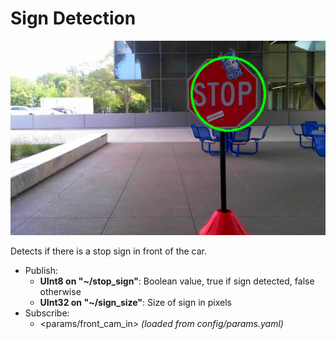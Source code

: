 # Sign Detection

![](img/example.png)

Detects if there is a stop sign in front of the car.

  - Publish:
    - **UInt8 on "~/stop_sign"**: Boolean value, true if sign detected, false otherwise
    - **UInt32 on "~/sign_size"**: Size of sign in pixels
  - Subscribe:
    - <params/front_cam_in> *(loaded from config/params.yaml)*
